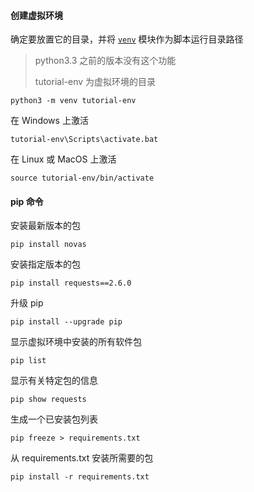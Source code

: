 #### 创建虚拟环境

确定要放置它的目录，并将 [`venv`](https://docs.python.org/zh-cn/3/library/venv.html#module-venv) 模块作为脚本运行目录路径

> python3.3  之前的版本没有这个功能
>
> tutorial-env 为虚拟环境的目录

```
python3 -m venv tutorial-env
```

在 Windows 上激活

```
tutorial-env\Scripts\activate.bat
```

在 Linux 或 MacOS 上激活

```
source tutorial-env/bin/activate
```



#### pip 命令

安装最新版本的包

```
pip install novas
```

安装指定版本的包

```
pip install requests==2.6.0
```

升级 pip 

```
pip install --upgrade pip
```

显示虚拟环境中安装的所有软件包

```
pip list
```

显示有关特定包的信息

```
pip show requests
```

生成一个已安装包列表

```
pip freeze > requirements.txt
```

从 requirements.txt 安装所需要的包

```
pip install -r requirements.txt
```

